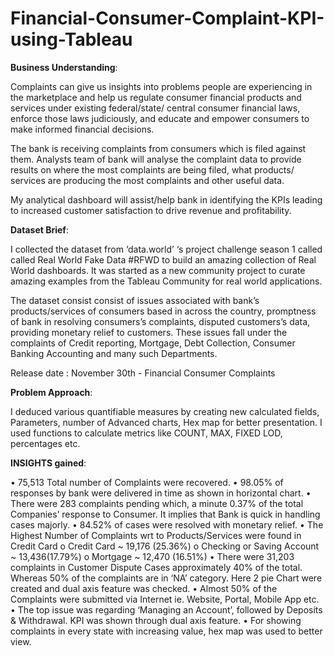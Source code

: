 # Financial-Consumer-Complaint-KPI-using-Tableau

**Business Understanding**:

Complaints can give us insights into problems people are experiencing in the marketplace and help us regulate consumer financial products and services under existing federal/state/ central  consumer  financial laws, enforce those laws judiciously, and educate and empower consumers to make informed financial decisions.

The bank is receiving complaints from consumers which is filed against them. Analysts team of bank will analyse the complaint data to provide results on where the most complaints are being filed, what products/ services are producing the most complaints and other useful data.

My analytical dashboard will assist/help bank in identifying the KPIs leading to increased customer satisfaction to drive revenue and profitability.

**Dataset Brief**:

I collected the dataset from ‘data.world’ ‘s project challenge season 1 called called Real World Fake Data #RFWD to build an amazing collection of Real World dashboards.
It was started as a new community project to curate amazing examples from the Tableau Community for real world applications.

The dataset consist consist of issues associated with bank’s products/services of consumers based in across the country, promptness of bank in resolving consumers’s complaints, disputed customers’s data, providing monetary relief to customers. These issues  fall under the complaints of Credit reporting, Mortgage, Debt Collection, Consumer Banking Accounting and many such Departments.

Release date : November 30th - Financial Consumer Complaints

**Problem Approach**:

I deduced various quantifiable measures by creating new calculated fields, Parameters, number of Advanced charts, Hex map for better presentation. I used functions to calculate metrics like COUNT, MAX, FIXED LOD, percentages etc.

**INSIGHTS gained**:

•	75,513 Total number of  Complaints  were recovered. 
•	98.05% of responses by bank were delivered in time as shown in horizontal chart.
•	There were 283 complaints pending which, a minute 0.37% of the total  Companies’ response to Consumer. It implies that Bank is quick in handling cases majorly.
•	84.52% of cases were resolved with monetary relief.
•	The Highest Number of  Complaints wrt to Products/Services were found in Credit Card
o	Credit Card  ~ 19,176 (25.36%)
o	Checking or Saving Account ~ 13,436(17.79%)
o	Mortgage ~ 12,470 (16.51%)
•	There were 31,203 complaints in Customer Dispute Cases approximately 40% of the total. Whereas 50% of the complaints are in ‘NA’ category. Here 2 pie Chart were created and dual axis feature was checked.
•	Almost 50% of the Complaints were submitted via Internet ie. Website, Portal, Mobile App etc.
•	The top issue was regarding ‘Managing an Account’, followed by Deposits & Withdrawal. KPI was shown through dual axis feature.
•	For showing complaints in every state with increasing value, hex map was used to better view.




